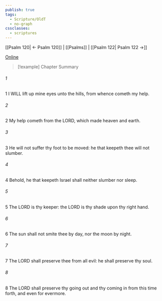 ```yaml
---
publish: true
tags:
  - Scripture/OldT
  - no-graph
cssclasses:
  - scriptures
---
```

[[Psalm 120| ← Psalm 120]] | [[Psalms]] | [[Psalm 122| Psalm 122 →]]

[Online](https://churchofjesuschrist.org/study/scriptures/ot/ps/121?lang=eng)

>[!example] Chapter Summary
>
###### 1
1 I WILL lift up mine eyes unto the hills, from whence cometh my help.
###### 2
2 My help cometh from the LORD, which made heaven and earth.
###### 3
3 He will not suffer thy foot to be moved: he that keepeth thee will not slumber.
###### 4
4 Behold, he that keepeth Israel shall neither slumber nor sleep.
###### 5
5 The LORD is thy keeper: the LORD is thy shade upon thy right hand.
###### 6
6 The sun shall not smite thee by day, nor the moon by night.
###### 7
7 The LORD shall preserve thee from all evil: he shall preserve thy soul.
###### 8
8 The LORD shall preserve thy going out and thy coming in from this time forth, and even for evermore.



